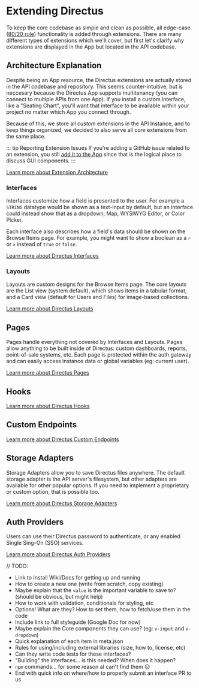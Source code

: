 # Extending Directus

To keep the core codebase as simple and clean as possible, all edge-case ([80/20 rule](../feature-requests.md#80-20-rule)) functionality is added through extensions. There are many different types of extensions which we'll cover, but first let's clarify why extensions are displayed in the App but located in the API codebase.

## Architecture Explanation

Despite being an App resource, the Directus extensions are actually stored in the API codebase and repository. This seems counter-intuitive, but is neccesary because the Directus App supports multitenancy (you can connect to multiple APIs from one App). If you install a custom interface, like a "Seating Chart", you'll want that interface to be available within your project no matter which App you connect through.

Because of this, we store all _custom_ extensions in the API Instance, and to keep things organized, we decided to also serve all _core_ extensions from the same place.

::: tip Reporting Extension Issues
If you're adding a GitHub issue related to an extension, you still [add it to the App](https://github.com/directus/app/issues/new/choose) since that is the logical place to discuss GUI components.
:::

[Learn more about Extension Architecture](./architecture.md)

### Interfaces

Interfaces customize how a field is presented to the user. For example a `STRING` datatype would be shown as a text-input by default, but an interface could instead show that as a dropdown, Map, WYSIWYG Editor, or Color Picker.

Each interface also describes how a field's data should be shown on the Browse Items page. For example, you might want to show a boolean as a `✓` or `×` instead of `true` or `false`.

[Learn more about Directus Interfaces](./interfaces.md)

### Layouts

Layouts are custom designs for the Browse Items page. The core layouts are the List view (system default), which shows items in a tabular format, and a Card view (default for Users and Files) for image-based collections.

[Learn more about Directus Layouts](./layouts.md)

## Pages

Pages handle everything not covered by Interfaces and Layouts. Pages allow anything to be built inside of Directus: custom dashboards, reports, point-of-sale systems, etc. Each page is protected within the auth gateway and can easily access instance data or global variables (eg: current user).

[Learn more about Directus Pages](./pages.md)

## Hooks

[Learn more about Directus Hooks](./hooks.md)

## Custom Endpoints

[Learn more about Directus Custom Endpoints](./custom-endpoints.md)

## Storage Adapters

Storage Adapters allow you to save Directus files anywhere. The default storage adapter is the API server's filesystem, but other adapters are available for other popular options. If you need to implement a proprietary or custom option, that is possible too.

[Learn more about Directus Storage Adapters](./storage-adapters.md)

## Auth Providers

Users can use their Directus password to authenticate, or any enabled Single Sing-On (SSO) services.

[Learn more about Directus Auth Providers](./auth-providers.md)

// TODO:

* Link to Install Wiki/Docs for getting up and running
* How to create a new one (write from scratch, copy existing)
* Maybe explain that the `value` is the important variable to save to? (should be obvious, but might help)
* How to work with validation, conditionals for styling, etc
* Options! What are they? How to set them, how to fetch/use them in the code
* Include link to full styleguide (Google Doc for now)
* Maybe explain the Core components they can use? (eg: `v-input` and `v-dropdown`)
* Quick explanation of each item in meta.json
* Rules for using/including external libraries (size, how to, license, etc)
* Can they write code tests for these interfaces?
* "Building" the interfaces... is this needed? When does it happen?
* `npm` commands... for some reason aI can't find them :confused:
* End with quick info on where/how to properly submit an interface PR to us
